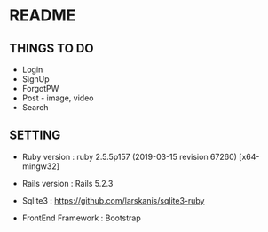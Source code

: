 # README

## THINGS TO DO
 * Login
 * SignUp
 * ForgotPW
 * Post - image, video
 * Search



## SETTING
 * Ruby version : ruby 2.5.5p157 (2019-03-15 revision 67260) [x64-mingw32]

 * Rails version : Rails 5.2.3

 * Sqlite3 : https://github.com/larskanis/sqlite3-ruby

 * FrontEnd Framework : Bootstrap
